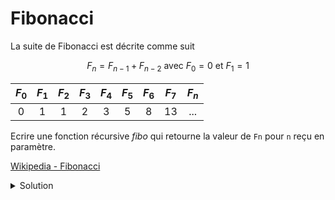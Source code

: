 # Fibonacci

La suite de Fibonacci est décrite comme suit

$$F_n = F_{n-1} + F_{n-2} \text{ avec } F_0 = 0 \text{ et }  F_1 = 1$$

|$F_0$|$F_1$|$F_2$|$F_3$|$F_4$|$F_5$|$F_6$|$F_7$|$F_n$|
|:---:|:---:|:---:|:---:|:---:|:---:|:---:|:---:|:---:|
|  0  |  1  |  1  |  2  |  3  |  5  |  8  | 13  | ... |

Ecrire une fonction récursive *fibo* qui retourne la valeur de `Fn` pour `n` reçu en paramètre.<br>


[Wikipedia - Fibonacci](https://en.wikipedia.org/wiki/Fibonacci_sequence)

<details>
<summary>Solution</summary>

~~~cpp
int fibo(int n) {

   // cas trivial
   if (n < 2)
      return n;

   // appels récursifs
   return fibo(n-2) + fibo(n-1);
}
~~~

</details>
